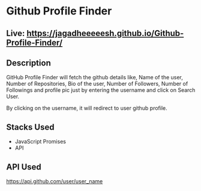 # Github Profile Finder

## Live: https://jagadheeeeesh.github.io/Github-Profile-Finder/

## Description
GitHub Profile Finder will fetch the github details like, Name of the user, Number of Repositories, Bio of the user, Number of Followers, Number of Followings and profile pic just by entering the username and click on Search User.

By clicking on the username, it will redirect to user github profile.

## Stacks Used
* JavaScript Promises
* API  

## API Used
https://api.github.com/user/user_name